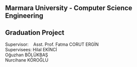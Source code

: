 ## Marmara University - Computer Science Engineering<br>
## Graduation Project

Supervisor:&nbsp;&nbsp;&nbsp;&nbsp;Asst. Prof. Fatma CORUT ERGİN<br/>
Supervisees:&nbsp;Hilal EKİNCİ<br/>
Oğuzhan BÖLÜKBAŞ<br/>
Nurcihane KÖROĞLU
